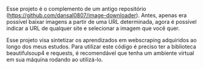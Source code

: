 Esse projeto é o complemento de um antigo repositório (https://github.com/dansal0807/image-downloader). Antes, apenas era possível baixar imagens a partir de uma URL determinada, agora é possível indicar a URL de qualquer site e selecionar a imagem que você quer. 

Esse projeto visa sintetizar os aprendizados em webscraping adquiridos ao longo dos meus estudos.
Para utilizar este código é preciso ter a biblioteca beautifulsoup4 e requests, é recomendável que tenha um ambiente virtual em sua máquina rodando ao utilizá-lo.